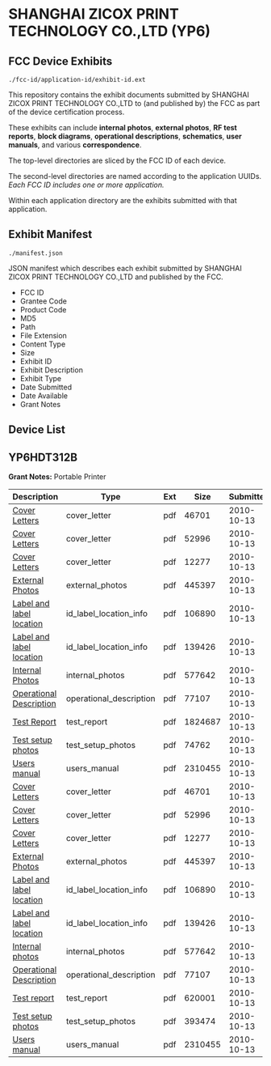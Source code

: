 # SHANGHAI ZICOX PRINT TECHNOLOGY CO.,LTD (YP6)
## FCC Device Exhibits

```
./fcc-id/application-id/exhibit-id.ext
```

This repository contains the exhibit documents submitted by SHANGHAI ZICOX PRINT TECHNOLOGY CO.,LTD to (and published by) the FCC as part of the device certification process.

These exhibits can include **internal photos**, **external photos**, **RF test reports**, **block diagrams**, **operational descriptions**, **schematics**, **user manuals**, and various **correspondence**.

The top-level directories are sliced by the FCC ID of each device.

The second-level directories are named according to the application UUIDs. *Each FCC ID includes one or more application.*

Within each application directory are the exhibits submitted with that application. 

## Exhibit Manifest

```
./manifest.json
```

JSON manifest which describes each exhibit submitted by SHANGHAI ZICOX PRINT TECHNOLOGY CO.,LTD and published by the FCC.

- FCC ID
- Grantee Code
- Product Code
- MD5
- Path
- File Extension
- Content Type
- Size
- Exhibit ID
- Exhibit Description
- Exhibit Type
- Date Submitted
- Date Available
- Grant Notes

## Device List
## YP6HDT312B
**Grant Notes:** Portable Printer

| Description | Type | Ext | Size | Submitted | Available |
| ----------- | ---- | --- | ---- | --------- | --------- |
| [Cover Letters](YP6HDT312B/5ed3d933c77b410fcdf5d362a1cef1fe/1358791.pdf) | cover_letter | pdf | 46701 | 2010-10-13 | 2010-10-13 |
| [Cover Letters](YP6HDT312B/5ed3d933c77b410fcdf5d362a1cef1fe/1358792.pdf) | cover_letter | pdf | 52996 | 2010-10-13 | 2010-10-13 |
| [Cover Letters](YP6HDT312B/5ed3d933c77b410fcdf5d362a1cef1fe/1358793.pdf) | cover_letter | pdf | 12277 | 2010-10-13 | 2010-10-13 |
| [External Photos](YP6HDT312B/5ed3d933c77b410fcdf5d362a1cef1fe/1358794.pdf) | external_photos | pdf | 445397 | 2010-10-13 | 2010-10-13 |
| [Label and label location](YP6HDT312B/5ed3d933c77b410fcdf5d362a1cef1fe/1358795.pdf) | id_label_location_info | pdf | 106890 | 2010-10-13 | 2010-10-13 |
| [Label and label location](YP6HDT312B/5ed3d933c77b410fcdf5d362a1cef1fe/1358796.pdf) | id_label_location_info | pdf | 139426 | 2010-10-13 | 2010-10-13 |
| [Internal Photos](YP6HDT312B/5ed3d933c77b410fcdf5d362a1cef1fe/1358797.pdf) | internal_photos | pdf | 577642 | 2010-10-13 | 2010-10-13 |
| [Operational Description](YP6HDT312B/5ed3d933c77b410fcdf5d362a1cef1fe/1358798.pdf) | operational_description | pdf | 77107 | 2010-10-13 | 2010-10-13 |
| [Test Report](YP6HDT312B/5ed3d933c77b410fcdf5d362a1cef1fe/1358804.pdf) | test_report | pdf | 1824687 | 2010-10-13 | 2010-10-13 |
| [Test setup photos](YP6HDT312B/5ed3d933c77b410fcdf5d362a1cef1fe/1358805.pdf) | test_setup_photos | pdf | 74762 | 2010-10-13 | 2010-10-13 |
| [Users manual](YP6HDT312B/5ed3d933c77b410fcdf5d362a1cef1fe/1358806.pdf) | users_manual | pdf | 2310455 | 2010-10-13 | 2010-10-13 |
| [Cover Letters](YP6HDT312B/5c9899f305d9f3d45c5a16c78339497d/1358791.pdf) | cover_letter | pdf | 46701 | 2010-10-13 | 2010-10-13 |
| [Cover Letters](YP6HDT312B/5c9899f305d9f3d45c5a16c78339497d/1358792.pdf) | cover_letter | pdf | 52996 | 2010-10-13 | 2010-10-13 |
| [Cover Letters](YP6HDT312B/5c9899f305d9f3d45c5a16c78339497d/1358793.pdf) | cover_letter | pdf | 12277 | 2010-10-13 | 2010-10-13 |
| [External Photos](YP6HDT312B/5c9899f305d9f3d45c5a16c78339497d/1358794.pdf) | external_photos | pdf | 445397 | 2010-10-13 | 2010-10-13 |
| [Label and label location](YP6HDT312B/5c9899f305d9f3d45c5a16c78339497d/1358795.pdf) | id_label_location_info | pdf | 106890 | 2010-10-13 | 2010-10-13 |
| [Label and label location](YP6HDT312B/5c9899f305d9f3d45c5a16c78339497d/1358796.pdf) | id_label_location_info | pdf | 139426 | 2010-10-13 | 2010-10-13 |
| [Internal photos](YP6HDT312B/5c9899f305d9f3d45c5a16c78339497d/1358797.pdf) | internal_photos | pdf | 577642 | 2010-10-13 | 2010-10-13 |
| [Operational Description](YP6HDT312B/5c9899f305d9f3d45c5a16c78339497d/1358798.pdf) | operational_description | pdf | 77107 | 2010-10-13 | 2010-10-13 |
| [Test report](YP6HDT312B/5c9899f305d9f3d45c5a16c78339497d/1358822.pdf) | test_report | pdf | 620001 | 2010-10-13 | 2010-10-13 |
| [Test setup photos](YP6HDT312B/5c9899f305d9f3d45c5a16c78339497d/1358823.pdf) | test_setup_photos | pdf | 393474 | 2010-10-13 | 2010-10-13 |
| [Users manual](YP6HDT312B/5c9899f305d9f3d45c5a16c78339497d/1358806.pdf) | users_manual | pdf | 2310455 | 2010-10-13 | 2010-10-13 |
